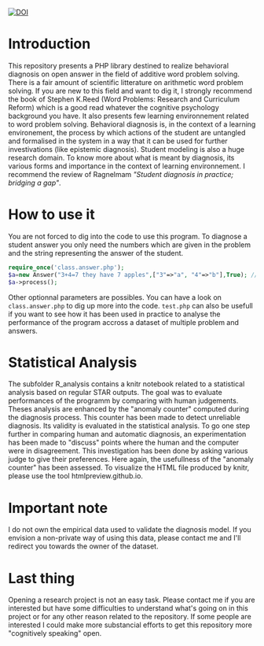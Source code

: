 [![DOI](https://zenodo.org/badge/doi/10.5281/zenodo.55255.svg)](http://dx.doi.org/10.5281/zenodo.55255)

# Introduction  
This repository presents a PHP library destined to realize behavioral diagnosis on open answer in the field of additive word problem solving. There is a fair amount of scientific litterature on arithmetic word problem solving. If you are new to this field and want to dig it, I strongly recommend the book of Stephen K.Reed (Word Problems: Research and Curriculum Reform) which is a good read whatever the cognitive psychology background you have. It also presents few learning environnement related to word problem solving. Behavioral diagnosis is, in the context of a learning environement, the process by which actions of the student are untangled and formalised in the system in a way that it can be used for further investivations (like epistemic diagnosis). Student modeling is also a huge research domain. To know more about what is meant by diagnosis, its various forms and importance in the context of learning environnement. I recommend the review of Ragnelmam *"Student diagnosis in practice; bridging a gap"*. 


# How to use it
You are not forced to dig into the code to use this program. To diagnose a student answer you only need the numbers which are given in the problem and the string representing the answer of the student.

```php
require_once('class.answer.php');
$a=new Answer("3+4=7 they have 7 apples",["3"=>"a", "4"=>"b"],True); // the last parameter is optional (means verbose=True)
$a->process();
```

Other optionnal parameters are possibles. You can have a look on `class.answer.php` to dig up more into the code. `test.php` can also be usefull if you want to see how it has been used in practice to analyse the performance of the program accross a dataset of multiple problem and answers.


# Statistical Analysis
The subfolder R_analysis contains a knitr notebook related to a statistical analysis based on regular STAR outputs. The goal was to evaluate performances of the programm by comparing with human judgements. Theses analysis are enhanced by the "anomaly counter" computed during the diagnosis process. This counter has been made to detect unreliable diagnosis. Its validity is evaluated in the statistical analysis. To go one step further in comparing human and automatic diagnosis, an experimentation has been made to "discuss" points where the human and the computer were in disagreement. This investigation has been done by asking various judge to give their preferences. Here again, the usefullness of the "anomaly counter" has been assessed. To visualize the HTML file produced by knitr, please use the tool htmlpreview.github.io. 
 
# Important note
I do not own the empirical data used to validate the diagnosis model. If you envision a non-private way of using this data, please contact me and I'll redirect you towards the owner of the dataset.

# Last thing
Opening a research project is not an easy task. Please contact me if you are interested but have some difficulties to understand what's going on in this project or for any other reason related to the repository. If some people are interested I could make more substancial efforts to get this repository more "cognitively speaking" open.
